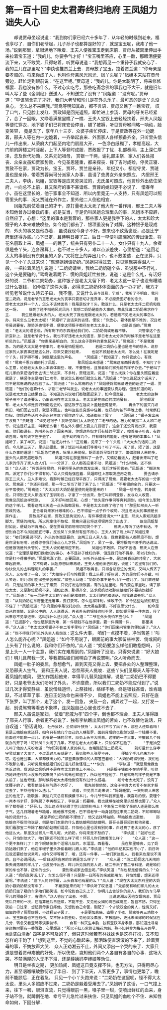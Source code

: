 # 第一百十回  史太君寿终归地府  王凤姐力诎失人心



　　却说贾母坐起说道：“我到你们家已经六十多年了．从年轻的时候到老来，福也享尽了．自你们老爷起，儿子孙子也都算是好的了．就是宝玉呢，我疼了他一场。”说到那里，拿眼满地下瞅着．王夫人便推宝玉走到床前．贾母从被窝里伸出手来拉着宝玉道：“我的儿，你要争气才好！"宝玉嘴里答应，心里一酸，那眼泪便要流下来，又不敢哭，只得站着，听贾母说道：“我想再见一个重孙子我就安心了．我的兰儿在那里呢？"李纨也推贾兰上去．贾母放了宝玉，拉着贾兰道：“你母亲是要孝顺的，将来你成了人，也叫你母亲风光风光．凤丫头呢？"凤姐本来站在贾母旁边，赶忙走到眼前说：“在这里呢。”贾母道：“我的儿，你是太聪明了，将来修修福罢．我也没有修什么，不过心实吃亏，那些吃斋念佛的事我也不大干，就是旧年叫人写了些《金刚经》送送人，不知送完了没有？"凤姐道：“没有呢。”贾母道：“早该施舍完了才好．我们大老爷和珍儿是在外头乐了，最可恶的是史丫头没良心，    怎么总不来瞧我。”鸳鸯等明知其故，都不言语．贾母又瞧了一瞧宝钗，    叹了口气，只见脸上发红．贾政知是回光返照，即忙进上参汤．贾母的牙关已经紧了，合了一回眼，又睁着满屋里瞧了一瞧．王夫人宝钗上去轻轻扶着，邢夫人凤姐等便忙穿衣，地下婆子们已将床安设停当，铺了被褥，听见贾母喉间略一响动，脸变笑容，    竟是去了，享年八十三岁．众婆子疾忙停床．于是贾政等在外一边跪着，邢夫人等在内一边跪着，一齐举起哀来．外面家人各样预备齐全，只听里头信儿一传出来，从荣府大门起至内宅门扇扇大开，    一色净白纸糊了，孝棚高起，大门前的牌楼立时竖起，上下人等登时成服．贾政报了丁忧．礼部奏闻，主上深仁厚泽，念及世代功勋，又系元妃祖母，    赏银一千两，谕礼部主祭．家人们各处报丧．众亲友虽知贾家势败，今见圣恩隆重，都来探丧．择了吉时成殓，停灵正寝．贾赦不在家，贾政为长，宝玉，贾环，贾兰是亲孙，    年纪又小，都应守灵．贾琏虽也是亲孙，带着贾蓉尚可分派家人办事．虽请了些男女外亲来照应，    内里邢王二夫人，李纨，凤姐，宝钗等是应灵旁哭泣的，尤氏虽可照应，他贾珍外出依住荣府，一向总不上前，且又荣府的事不甚谙练．贾蓉的媳妇更不必说了．    惜春年小，虽在这里长的，他于家事全不知道．所以内里竟无一人支持，只有凤姐可以照管里头的事．况又贾琏在外作主，里外他二人倒也相宜．    
　　凤姐先前仗着自己的才干，原打量老太太死了他大有一番作用．邢王二夫人等本知他曾办过秦氏的事，必是妥当，于是仍叫凤姐总理里头的事．凤姐本不应辞，自然应了，心想：“这里的事本是我管的，那些家人更是我手下的人，太太和珍大嫂子的人本来难使唤些，如今他们都去了．银项虽没有了对牌，这种银子是现成的．外头的事又是他办着．    虽说我现今身子不好，想来也不致落褒贬，必是比宁府里还得办些。”心下已定，且待明日接了三，后日一早便叫周瑞家的传出话去，将花名册取上来．凤姐一一的瞧了，统共只有男仆二十一人，女仆只有十九人，余者俱是些丫头，连各房算上，也不过三十多人，难以点派差使．心里想道：“这回老太太的事倒没有东府里的人多。”又将庄上的弄出几个，也不敷差遣．正在思算，只见一个小丫头过来说：“鸳鸯姐姐请奶奶。”凤姐只得过去．只见鸳鸯哭得泪人一般，一把拉着凤姐儿说道：“二奶奶请坐，我给二奶奶磕个头．虽说服中不行礼，这个头是要磕的。”鸳鸯说着跪下．慌的凤姐赶忙拉住，说道：这是什么礼，有话好好的说．二爷和二奶奶办，这种银子是老太太留下的．老太太这一辈子也没有糟踏过什么银钱，    如今临了这件大事，必得求二奶奶体体面面的办一办才好．我方才听见老爷说什么诗云子曰，    我不懂，又说什么`丧与其易，宁戚'，我听了不明白．我问宝二奶奶，说是老爷的意思老太太的丧事只要悲切才是真孝，不必糜费图好看的念头．    我想老太太这样一个人，怎么不该体面些！我虽是奴才丫头，敢说什么，只是老太太疼二奶奶和我这一场，    临死了还不叫他风光风光！我想二奶奶是能办大事的，故此我请二奶奶来求作个主．    我生是跟老太太的人，老太太死了我也是跟老太太的，若是瞧不见老太太的事怎么办，将来怎么见老太太呢！"凤姐听了这话来的古怪，便说：“你放心，要体面是不难的．况且老爷虽说要省，那势派也错不得．便拿这项银子都花在老太太身上，    也是该当的。”鸳鸯道：“老太太的遗言说，所有剩下的东西是给我们的，二奶奶倘或用着不够，    只管拿这个去折变补上．就是老爷说什么，我也不好违老太太的遗言．那日老太太分派的时候不是老爷在这里听见的么。”凤姐道：“你素来最明白的，怎么这会子那样的着急起来了。”鸳鸯道：“不是我着急，为的是大太太是不管事的，老爷是怕招摇的，    若是二奶奶心里也是老爷的想头，说抄过家的人家丧事还是这么好，将来又要抄起来，    也就不顾起老太太来，怎么处！在我呢是个丫头，好歹碍不着，到底是这里的声名．    "凤姐道：“我知道了，你只管放心，有我呢！"鸳鸯千恩万谢的托了凤姐．    
　　那凤姐出来想道：“鸳鸯这东西好古怪，不知打了什么主意，论理老太太身上本该体面些．嗳，不要管他，且按着咱们家先前的样子办去。”于是叫了旺儿家的来把话传出去请二爷进来．不多时，贾琏进来，说道：“怎么找我？你在里头照应着些就是了．横竖作主是咱们二老爷，他说怎么着咱们就怎么着。”凤姐道：“你也说起这个话来了，可不是鸳鸯说的话应验了么。”贾琏道：“什么鸳鸯的话？"凤姐便将鸳鸯请进去的话述了一遍．贾琏道：“他们的话算什么．才刚二老爷叫我去，说老太太的事固要认真办理，但是知道的呢，    说是老太太自己结果自己，不知道的只说咱们都隐匿起来了，如今很宽裕．    老太太的这种银子用不了谁还要么，仍旧该用在老太太身上．老太太是在南边的坟地虽有，    阴宅却没有．老太太的柩是要归到南边去的，留这银子在祖坟上盖起些房屋来，    再余下的置买几顷祭田．咱们回去也好，就是不回去，也叫这些贫穷族中住着，也好按时按节早晚上香，时常祭扫祭扫．你想这些话可不是正经主意？据你这个话，难道都花了罢？    "凤姐道：“银子发出来了没有？"贾琏道：“谁见过银子！我听见咱们太太听见了二老爷的话，极力的窜掇二太太和二老爷，说这是好主意．叫我怎么着！现在外头棚杠上要支几百银子，这会子还没有发出来．我要去，他们都说有，先叫外头办了回来再算．你想这些奴才们有钱的早溜了，按着册子叫去，有的说告病，有的说下庄子去了．    走不动的有几个，只有赚钱的能耐，还有赔钱的本事么！"凤姐听了，呆了半天，说道：“这还办什么！"正说着，见来了一个丫头说：“大太太的话问二奶奶，今儿第三天了，里头还很乱，供了饭还叫亲戚们等着吗？叫了半天，来了菜，短了饭，这是什么办事的道理！"凤姐急忙进去，吆喝人来伺候，胡弄着将早饭打发了．偏偏那日人来的多，里头的人都死眉瞪眼的．    凤姐只得在那里照料了一会子，又惦记着派人，赶着出来叫了旺儿家的传齐了家人女人们，一一分派了．众人都答应着不动．凤姐道：“什么时候，还不供饭！"众人道：“传饭是容易的，只要将里头的东西发出来，我们才好照管去。”凤姐道：“糊涂东西，派定了你们少不得有的。”众人只得勉强应着．凤姐即往上房取发应用之物，    要去请示邢王二夫人，见人多难说，看那时候已经日渐平西了，只得找了鸳鸯，说要老太太存的这一分家伙．鸳鸯道：“你还问我呢，那一年二爷当了赎了来了么！"凤姐道：“不用银的金的，只要这一分平常使的。”鸳鸯道：“大太太珍大奶奶屋里使的是那里来的！    "凤姐一想不差，转身就走，只得到王夫人那边找了玉钏彩云，才拿了一分出来，急忙叫彩明登帐，发与众人收管．    
　　鸳鸯见凤姐这样慌张，    又不好叫他回来，心想：“他头里作事何等爽利周到，如今怎么掣肘的这个样儿．我看这两三天连一点头脑都没有，不是老太太白疼了他了吗！"那里知邢夫人一听贾政的话，    正合着将来家计艰难的心，巴不得留一点子作个收局．况且老太太的事原是长房作主，    贾赦虽不在家，贾政又是拘泥的人，有件事便说请大***主意．邢夫人素知凤姐手脚大，贾琏的闹鬼，所以死拿住不放松．鸳鸯只道已将这项银两交了出去了，    故见凤姐掣肘如此，便疑为不肯用心，便在贾母灵前唠唠叨叨哭个不了．    邢夫人等听了话中有话，不想到自己不令凤姐便宜行事，反说凤丫头果然有些不用心．王夫人到了晚上叫了凤姐过来说：“咱们家虽说不济，外头的体面是要的．这两三日人来人往，我瞧着那些人都照应不到，想是你没有吩咐．还得你替我们操点心儿才好。”凤姐听了，呆了一会，要将银两不凑手的话说出，但是银钱是外头管的，王夫人说的是照应不到，    凤姐也不敢辨，只好不言语．邢夫人在旁说道：“论理该是我们做媳妇的操心，本不是孙子媳妇的事．但是我们动不得身，所以托你的，你是打不得撒手的。”凤姐紫涨了脸，正要回说，只听外头鼓乐一奏，是烧黄昏纸的时候了，大家举起哀来，    又不得说，凤姐原想回来再说，王夫人催他出去料理，说道：“这里有我们的，你快快儿的去料理明儿的事罢。”    
　　凤姐不敢再言，只得含悲忍泣的出来，又叫人传齐了众人，又吩咐了一会，说：“大娘婶子们可怜我罢！我上头捱了好些说，为的是你们不齐截，叫人笑话．明儿你们豁出些辛苦来罢。”那些人回道：“奶奶办事不是今儿个一遭儿了，我们敢违拗吗．只是这回的事上头过于累赘．只说打发这顿饭罢，有的在这里吃，有的要在家里吃，请了那位太太，又是那位奶奶不来．诸如此类，那得齐全．还求奶奶劝劝那些姑娘们不要挑饬就好了。”凤姐道：“头一层是老太太的丫头们是难缠的，太太们的也难说话，叫我说谁去呢。”众人道：“从前奶奶在东府里还是署事，要打要骂，怎么这样锋利，谁敢不依．如今这些姑娘们都压不住了？"凤姐叹道：“东府里的事虽说托办的，太太虽在那里，不好意思说什么．    如今是自己的事情，又是公中的，人人说得话．再者外头的银钱也叫不灵，即如棚里要一件东西，传了出来总不见拿进来．这叫我什么法儿呢。”众人道：“二爷在外头倒怕不应付么？    "凤姐道：“还提那个，他也是那里为难．第一件银钱不在他手里，要一件得回一件，    那里凑手。”众人道：“老太太这项银子不在二爷手里吗？"凤姐道：“你们回来问管事的便知道了。”众人道：“怨不得我们听见外头男人抱怨说：`这么件大事，    咱们一点摸不着，净当苦差！'叫人怎么能齐心呢？"凤姐道：“如今不用说了，眼面前的事大家留些神罢．倘或闹的上头有了什么说的，我和你们不依的。”众人道：“奶奶要怎么样他们敢抱怨吗，    只是上头一人一个主意，我们实在难周到的。”凤姐听了没法，只得央说道：“好大娘们！明儿且帮我一天，等我把姑娘们闹明白了再说罢咧。”众人听命而去．    
　　凤姐一肚子的委屈，愈想愈气，直到天亮又得上去．要把各处的人整理整理，又恐邢夫人生气，    要和王夫人说，怎奈邢夫人挑唆．这些丫头们见邢夫人等不助着凤姐的威风，    更加作践起他来．幸得平儿替凤姐排解，说是"二奶奶巴不得要好，只是老爷太太们吩咐了外头，    不许糜费，所以我们二奶奶不能应付到了。”说过几次才得安静些．虽说僧经道忏，上祭挂帐，络绎不绝，终是银钱吝啬，谁肯踊跃，不过草草了事．连日王妃诰命也来得不少，    凤姐也不能上去照应，只好在底下张罗，叫了那个，走了这个，发一回急，    央及一会，胡弄过了一起，又打发一起．别说鸳鸯等看去不象样，连凤姐自己心里也过不去了．    
　　邢夫人虽说是冢妇，    仗着"悲戚为孝"四个字，倒也都不理会．王夫人落得跟了邢夫人行事，余者更不必说了．独有李纨瞧出凤姐的苦处，也不敢替他说话，只自叹道：“俗话说的，    `牡丹虽好，全仗绿叶扶持'，太太们不亏了凤丫头，那些人还帮着吗！若是三姑娘在家还好，如今只有他几个自己的人瞎张罗，面前背后的也抱怨说是一个钱摸不着，脸面也不能剩一点儿．老爷是一味的尽孝，庶务上头不大明白，这样的一件大事，不撒散几个钱就办的开了吗！可怜凤丫头闹了几年，不想在老太太的事上，只怕保不住脸了．    "于是抽空儿叫了他的人来吩咐道：“你们别看着人家的样儿，也糟踏起琏二奶奶来．    别打量什么穿孝守灵就算了大事了，不过混过几天就是了．看见那些人张罗不开，    便插个手儿也未为不可，这也是公事，大家都该出力的。”那些素服李纨的人都答应着说：“大奶奶说得很是．我们也不敢那么着，只听见鸳鸯姐姐们的口话儿好象怪琏二***似的．    "李纨道：“就是鸳鸯我也告诉过他，我说琏二奶奶并不是在老太太的事上不用心，    只是银子钱都不在他手里，叫他巧媳妇还作的上没米的粥来吗？如今鸳鸯也知道了，所以他不怪他了．只是鸳鸯的样子竟是不象从前了，这也奇怪，那时候有老太太疼他倒没有作过什么威福，    如今老太太死了，没有了仗腰子的了，我看他倒有些气质不大好了．    我先前替他愁，这会子幸喜大老爷不在家才躲过去了，不然他有什么法儿。”    
　　说着，只见贾兰走来说：“妈妈睡罢，一天到晚人来客去的也乏了，歇歇罢．我这几天总没有摸摸书本儿，今儿爷爷叫我家里睡，我喜欢的很，要理个一两本书才好．别等脱了孝再都忘了．李纨道：妈要睡，我也就睡在被窝里头想想也罢了。”众人听了都夸道：“好哥儿，怎么这点年纪得了空儿就想到书上！不象宝二爷娶了亲的人还是那么孩子气，这几日跟着老爷跪着，瞧他很不受用，巴不得老爷一动身就跑过来找二奶奶，不知唧唧咕咕的说些什么，    甚至弄的二奶奶都不理他了．他又去找琴姑娘，琴姑娘也远避他．    邢姑娘也不很同他说话．倒是咱们本家的什么喜姑娘咧四姑娘咧，哥哥长哥哥短的和他亲蜜．    我们看那宝二爷除了和奶奶姑粮们混混，只怕他心里也没有别的事，白过费了老太太的心，疼了他这么大，那里及兰哥儿一零儿呢．大奶奶，你将来是不愁的了．    "李纨道：“就好也还小，只怕到他大了，咱们家还不知怎么样了呢！环哥儿你们瞧着怎么样？    "众人道：“这一个更不象样儿了！两个眼睛倒象个活猴儿似的，东溜溜，西看看，    虽在那里嚎丧，见了奶奶姑娘们来了，他在孝幔子里头净偷着眼儿瞧人呢。”李纨道：“他的年纪其实也不小了．前日听见说还要给他说亲呢，如今又得等着了．嗳，还有一件事，——咱们家这些人，我看来也是说不清的，且不必说闲话，——后日送殡各房的车辆是怎么样了？    "众人道：“琏二奶奶这几天闹的象失魂落魄的样儿了，也没见传出去．昨儿听见我的男人说，琏二爷派了蔷二爷料理，说是咱们家的车也不够，赶车的也少，    要到亲戚家去借去呢。”李纨笑道：“车也都是借得的么？"众人道：“奶奶说笑话儿了，车怎么借不得？只是那一日所有的亲戚都用车，只怕难借，想来还得雇呢。”李纨道：“底下人的只得雇，上头白车也有雇的么？"众人道：“现在大太太东府里的大奶奶小蓉奶奶都没有车了，    不雇那里来的呢？"李纨听了叹息道：“先前见有咱们家儿的太太奶奶们坐了雇的车来咱们都笑话，如今轮到自己头上了．你明儿去告诉你的男人，我们的车马早早儿的预备好了，省得挤。”众人答应了出去．不题．    
　　且说史湘云因他女婿病着，贾母死后只来的一次，屈指算是后日送殡，不能不去．又见他女婿的病已成痨症，暂且不妨，只得坐夜前一日过来．想起贾母素日疼他，又想到自己命苦，刚配了一个才貌双全的男人，性情又好，偏偏的得了冤孽症候，不过捱日子罢了．    于是更加悲痛，直哭了半夜．鸳鸯等再三劝慰不止．宝玉瞅着也不胜悲伤，又不好上前去劝，见他淡妆素服，不敷脂粉，更比未出嫁的时候犹胜几分．转念又看宝琴等淡素装饰，    自有一种天生丰韵．独有宝钗浑身孝服，那知道比寻常穿颜色时更有一番雅致．心里想道：“所以千红万紫终让梅花为魁，殊不知并非为梅花开的早，竟是`洁白清香'    四字是不可及的了．但只这时候若有林妹妹也是这样打扮，又不知怎样的丰韵了！"想到这里，不觉的心酸起来，那泪珠便直滚滚的下来了，趁着贾母的事，不妨放声大哭．    众人正劝湘云不止，外间又添出一个哭的来了．大家只道是想着贾母疼他的好处，所以伤悲，岂知他们两个人各自有各自的心事．这场大哭，不禁满屋的人无不下泪．还是薛姨妈李婶娘等劝住．    
　　明日是坐夜之期，    更加热闹．凤姐这日竟支撑不住，也无方法，只得用尽心力，甚至咽喉嚷破敷衍过了半日．    到了下半天，人客更多了，事情也更繁了，瞻前不能顾后．正在着急，    只见一个小丫头跑来说：“二奶奶在这里呢，怪不得大太太说，里头人多照应不过来，二奶奶是躲着受用去了。”凤姐听了这话，一口气撞上来，往下一咽，眼泪直流，只觉得眼前一黑，嗓子里一甜，便喷出鲜红的血来，身子站不住，就蹲倒在地．幸亏平儿急忙过来扶住．只见凤姐的血吐个不住．未知性命如何，下回分解．


